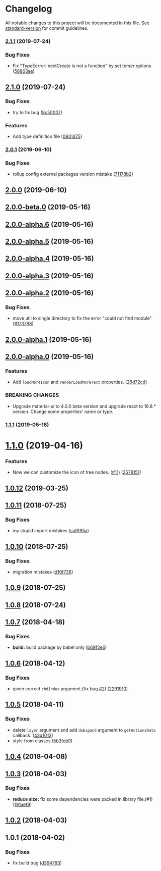 # Changelog

All notable changes to this project will be documented in this file. See [standard-version](https://github.com/conventional-changelog/standard-version) for commit guidelines.

### [2.1.1](https://github.com/shallinta/material-ui-tree/compare/v2.1.0...v2.1.1) (2019-07-24)


### Bug Fixes

* Fix "TypeEerror: nextCreate is not a function" by set terser options ([58863ae](https://github.com/shallinta/material-ui-tree/commit/58863ae))



## [2.1.0](https://github.com/shallinta/material-ui-tree/compare/v2.0.1...v2.1.0) (2019-07-24)


### Bug Fixes

* try to fix bug ([8c50007](https://github.com/shallinta/material-ui-tree/commit/8c50007))


### Features

* Add type definition file ([0931d75](https://github.com/shallinta/material-ui-tree/commit/0931d75))



### [2.0.1](https://github.com/shallinta/material-ui-tree/compare/v2.0.0...v2.0.1) (2019-06-10)


### Bug Fixes

* rollup config external packages version mistake ([71178b2](https://github.com/shallinta/material-ui-tree/commit/71178b2))



## [2.0.0](https://github.com/shallinta/material-ui-tree/compare/v1.1.1...v2.0.0) (2019-06-10)



## [2.0.0-beta.0](https://github.com/shallinta/material-ui-tree/compare/v2.0.0-alpha.6...v2.0.0-beta.0) (2019-05-16)



## [2.0.0-alpha.6](https://github.com/shallinta/material-ui-tree/compare/v2.0.0-alpha.5...v2.0.0-alpha.6) (2019-05-16)



## [2.0.0-alpha.5](https://github.com/shallinta/material-ui-tree/compare/v2.0.0-alpha.4...v2.0.0-alpha.5) (2019-05-16)



## [2.0.0-alpha.4](https://github.com/shallinta/material-ui-tree/compare/v2.0.0-alpha.3...v2.0.0-alpha.4) (2019-05-16)



## [2.0.0-alpha.3](https://github.com/shallinta/material-ui-tree/compare/v2.0.0-alpha.2...v2.0.0-alpha.3) (2019-05-16)



## [2.0.0-alpha.2](https://github.com/shallinta/material-ui-tree/compare/v2.0.0-alpha.1...v2.0.0-alpha.2) (2019-05-16)


### Bug Fixes

* move util to single directory to fix the error "could not find module" ([8173798](https://github.com/shallinta/material-ui-tree/commit/8173798))



## [2.0.0-alpha.1](https://github.com/shallinta/material-ui-tree/compare/v2.0.0-alpha.0...v2.0.0-alpha.1) (2019-05-16)



## [2.0.0-alpha.0](https://github.com/shallinta/material-ui-tree/compare/v1.1.0...v2.0.0-alpha.0) (2019-05-16)


### Features

* Add `loadMoreIcon` and `renderLoadMoreText` properties. ([26d72cd](https://github.com/shallinta/material-ui-tree/commit/26d72cd))


### BREAKING CHANGES

* Upgrade material-ui to 4.0.0 beta version and upgrade react to 16.8.* version. Change some properties\' name or type.



### [1.1.1](https://github.com/shallinta/material-ui-tree/compare/v1.1.0...v1.1.1) (2019-05-16)



<a name="1.1.0"></a>
# [1.1.0](https://github.com/shallinta/material-ui-tree/compare/v1.0.12...v1.1.0) (2019-04-16)


### Features

* Now we can customize the icon of tree nodes. ([#11](https://github.com/shallinta/material-ui-tree/issues/11)) ([2578151](https://github.com/shallinta/material-ui-tree/commit/2578151))



<a name="1.0.12"></a>
## [1.0.12](https://github.com/shallinta/material-ui-tree/compare/v1.0.11...v1.0.12) (2019-03-25)



<a name="1.0.11"></a>
## [1.0.11](https://github.com/shallinta/material-ui-tree/compare/v1.0.10...v1.0.11) (2018-07-25)


### Bug Fixes

* my stupid import mistakes ([ca9f95a](https://github.com/shallinta/material-ui-tree/commit/ca9f95a))



<a name="1.0.10"></a>
## [1.0.10](https://github.com/shallinta/material-ui-tree/compare/v1.0.9...v1.0.10) (2018-07-25)


### Bug Fixes

* migration mistakes ([d10f736](https://github.com/shallinta/material-ui-tree/commit/d10f736))



<a name="1.0.9"></a>
## [1.0.9](https://github.com/shallinta/material-ui-tree/compare/v1.0.7...v1.0.9) (2018-07-25)



<a name="1.0.8"></a>
## [1.0.8](https://github.com/MoamenMohamed/material-ui-tree/compare/v1.0.7...v1.0.8) (2018-07-24)



<a name="1.0.7"></a>
## [1.0.7](https://github.com/shallinta/material-ui-tree/compare/v1.0.6...v1.0.7) (2018-04-18)


### Bug Fixes

* **build:** build package by babel only ([b69f2e6](https://github.com/shallinta/material-ui-tree/commit/b69f2e6))



<a name="1.0.6"></a>
## [1.0.6](https://github.com/shallinta/material-ui-tree/compare/v1.0.5...v1.0.6) (2018-04-12)


### Bug Fixes

* given correct `chdIndex` argument.(fix bug [#2](https://github.com/shallinta/material-ui-tree/issues/2)) ([2291910](https://github.com/shallinta/material-ui-tree/commit/2291910))



<a name="1.0.5"></a>
## [1.0.5](https://github.com/shallinta/material-ui-tree/compare/v1.0.4...v1.0.5) (2018-04-11)


### Bug Fixes

* delete `layer` argument and add `doExpand` argument to `getActionsData` callback. ([43d1013](https://github.com/shallinta/material-ui-tree/commit/43d1013))
* style from classes ([5b3fcb9](https://github.com/shallinta/material-ui-tree/commit/5b3fcb9))



<a name="1.0.4"></a>
## [1.0.4](https://github.com/shallinta/material-ui-tree/compare/v1.0.3...v1.0.4) (2018-04-08)



<a name="1.0.3"></a>
## [1.0.3](https://github.com/shallinta/material-ui-tree/compare/v1.0.2...v1.0.3) (2018-04-03)


### Bug Fixes

* **reduce size:** fix some dependencies were packed in library file.(#1) ([191aef9](https://github.com/shallinta/material-ui-tree/commit/191aef9))



<a name="1.0.2"></a>
## [1.0.2](https://github.com/shallinta/material-ui-tree/compare/v1.0.1...v1.0.2) (2018-04-03)



<a name="1.0.1"></a>
## 1.0.1 (2018-04-02)


### Bug Fixes

* fix build bug ([d394783](https://github.com/shallinta/material-ui-tree/commit/d394783))
